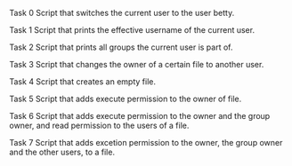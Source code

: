 Task 0
Script that switches the current user to the user betty.

Task 1
Script that prints the effective username of the current user.

Task 2
Script that prints all groups the current user is part of.

Task 3
Script that changes the owner of a certain file to another user.

Task 4
Script that creates an empty file.

Task 5
Script that adds execute permission to the owner of file.

Task 6
Script that adds execute permission to the owner and the group owner, and read permission to the users of a file.

Task 7
Script that adds excetion permission to the owner, the group owner and the other users, to a file.
